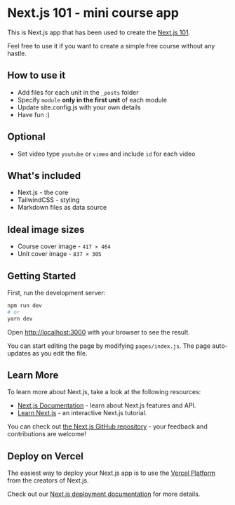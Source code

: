 # Next.js 101 - mini course app

This is Next.js app that has been used to create the [Next.js 101](https://ihatetomatoes-nextjs-101.vercel.app/).

Feel free to use it if you want to create a simple free course without any hastle.

## How to use it

- Add files for each unit in the `_posts` folder
- Specify `module` **only in the first unit** of each module
- Update site.config.js with your own details
- Have fun :)

## Optional

- Set video type `youtube` or `vimeo` and include `id` for each video

## What's included

- Next.js - the core
- TailwindCSS - styling
- Markdown files as data source

## Ideal image sizes

- Course cover image - `417 × 464`
- Unit cover image - `837 × 305`

## Getting Started

First, run the development server:

```bash
npm run dev
# or
yarn dev
```

Open [http://localhost:3000](http://localhost:3000) with your browser to see the result.

You can start editing the page by modifying `pages/index.js`. The page auto-updates as you edit the file.

## Learn More

To learn more about Next.js, take a look at the following resources:

- [Next.js Documentation](https://nextjs.org/docs) - learn about Next.js features and API.
- [Learn Next.js](https://nextjs.org/learn) - an interactive Next.js tutorial.

You can check out [the Next.js GitHub repository](https://github.com/vercel/next.js/) - your feedback and contributions are welcome!

## Deploy on Vercel

The easiest way to deploy your Next.js app is to use the [Vercel Platform](https://vercel.com/import?utm_medium=default-template&filter=next.js&utm_source=create-next-app&utm_campaign=create-next-app-readme) from the creators of Next.js.

Check out our [Next.js deployment documentation](https://nextjs.org/docs/deployment) for more details.
